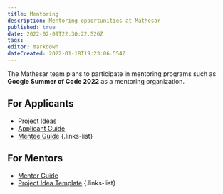```yaml
---
title: Mentoring
description: Mentoring opportunities at Mathesar
published: true
date: 2022-02-09T22:30:22.526Z
tags: 
editor: markdown
dateCreated: 2022-01-18T19:23:06.554Z
---
```


The Mathesar team plans to participate in mentoring programs such as **Google Summer of Code 2022** as a mentoring organization. 

## For Applicants
- [Project Ideas](/community/mentoring/project-ideas)
- [Applicant Guide](/en/community/mentoring/applicant-guide)
- [Mentee Guide](/en/community/mentoring/mentee-guide)
{.links-list}

## For Mentors
- [Mentor Guide](/en/community/mentoring/mentor-guide)
- [Project Idea Template](/en/community/mentoring/project-idea-template)
{.links-list}